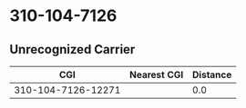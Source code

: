 # 310-104-7126
## Unrecognized Carrier


| CGI | Nearest CGI | Distance |
|-----|-------------|----------|
| 310-104-7126-12271 |  | 0.0 |
